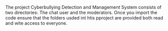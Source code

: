 The project Cyberbullying Detection and Management System consists of two directories: The chat user and the moderators.
Once you import the code ensure that the folders usded int htis pproject are provided both read and wite access to everyone.
